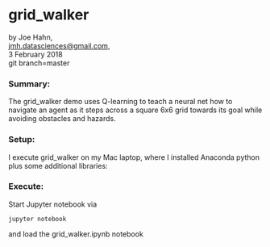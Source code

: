 # grid_walker

by Joe Hahn,<br />
jmh.datasciences@gmail.com,<br />
3 February 2018<br />
git branch=master


### Summary:
The grid_walker demo uses Q-learning to teach a neural net
how to navigate an agent as it steps across a square 6x6 grid towards
its goal while avoiding obstacles and hazards.

### Setup:

I execute grid_walker on my Mac laptop, where I installed Anaconda python plus
some additional libraries:

### Execute:

Start Jupyter notebook via

    jupyter notebook

and load the grid_walker.ipynb notebook

